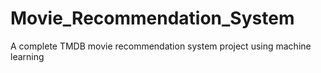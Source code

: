 # Movie_Recommendation_System
A complete TMDB movie recommendation system project using machine learning 
